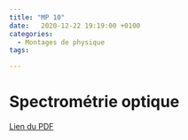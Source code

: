 ```yaml
---
title: "MP 10"
date:   2020-12-22 19:19:00 +0100
categories:
  - Montages de physique
tags:

---
```

# Spectrométrie optique

[Lien du PDF](/assets/pdf/LC16.pdf)

<object class="pdf fitvidsignore" data="/assets/pdf/LC16.pdf" type="application/pdf"></object>
